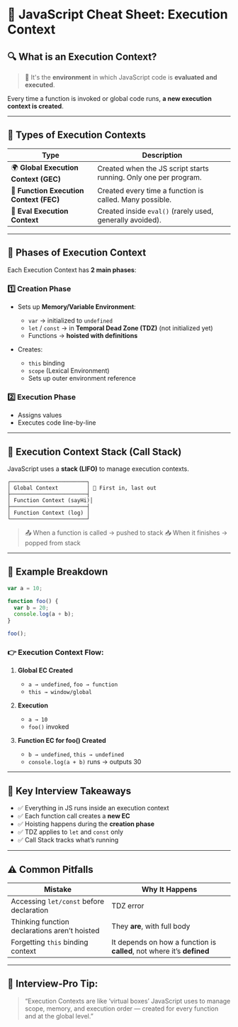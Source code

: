# 📘 JavaScript Cheat Sheet: Execution Context

## 🔍 What is an Execution Context?

> 🧠 It's the **environment** in which JavaScript code is **evaluated and executed**.

Every time a function is invoked or global code runs, **a new execution context is created**.

---

## 🧩 Types of Execution Contexts

| Type                                    | Description                                                      |
| --------------------------------------- | ---------------------------------------------------------------- |
| 🌍 **Global Execution Context (GEC)**   | Created when the JS script starts running. Only one per program. |
| 🔁 **Function Execution Context (FEC)** | Created every time a function is called. Many possible.          |
| 🧪 **Eval Execution Context**           | Created inside `eval()` (rarely used, generally avoided).        |

---

## 🧱 Phases of Execution Context

Each Execution Context has **2 main phases**:

### 1️⃣ **Creation Phase**

* Sets up **Memory/Variable Environment**:

  * `var` → initialized to `undefined`
  * `let` / `const` → in **Temporal Dead Zone (TDZ)** (not initialized yet)
  * Functions → **hoisted with definitions**
* Creates:

  * `this` binding
  * `scope` (Lexical Environment)
  * Sets up outer environment reference

### 2️⃣ **Execution Phase**

* Assigns values
* Executes code line-by-line

---

## 🧠 Execution Context Stack (Call Stack)

JavaScript uses a **stack (LIFO)** to manage execution contexts.

```
┌────────────────────────┐
│ Global Context         │ 👑 First in, last out
├────────────────────────┤
│ Function Context (sayHi)│
├────────────────────────┤
│ Function Context (log) │
└────────────────────────┘
```

> 📤 When a function is called → pushed to stack
> 📥 When it finishes → popped from stack

---

## 🧪 Example Breakdown

```js
var a = 10;

function foo() {
  var b = 20;
  console.log(a + b);
}

foo();
```

### 👉 Execution Context Flow:

1. **Global EC Created**

   * `a → undefined`, `foo → function`
   * `this → window/global`
2. **Execution**

   * `a → 10`
   * `foo()` invoked
3. **Function EC for foo() Created**

   * `b → undefined`, `this → undefined`
   * `console.log(a + b)` runs → outputs 30

---

## 📌 Key Interview Takeaways

* ✅ Everything in JS runs inside an execution context
* ✅ Each function call creates a **new EC**
* ✅ Hoisting happens during the **creation phase**
* ✅ TDZ applies to `let` and `const` only
* ✅ Call Stack tracks what’s running

---

## ⚠️ Common Pitfalls

| Mistake                                       | Why It Happens                                                         |
| --------------------------------------------- | ---------------------------------------------------------------------- |
| Accessing `let/const` before declaration      | TDZ error                                                              |
| Thinking function declarations aren’t hoisted | They **are**, with full body                                           |
| Forgetting `this` binding context             | It depends on how a function is **called**, not where it’s **defined** |

---

## 🎯 Interview-Pro Tip:

> “Execution Contexts are like ‘virtual boxes’ JavaScript uses to manage scope, memory, and execution order — created for every function and at the global level.”